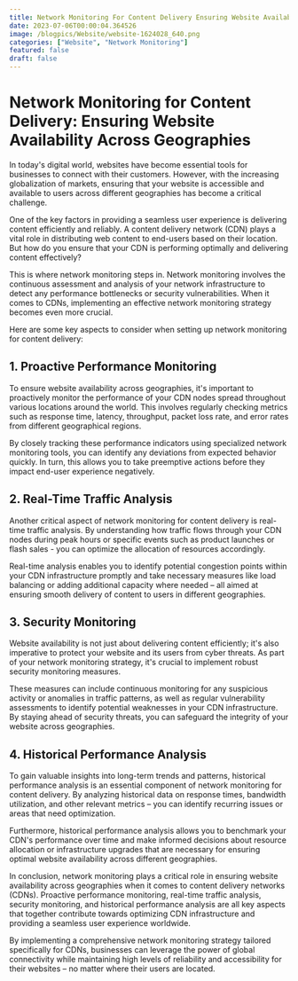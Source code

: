 ```yaml
---
title: Network Monitoring For Content Delivery Ensuring Website Availability Across Geographies
date: 2023-07-06T00:00:04.364526
image: /blogpics/Website/website-1624028_640.png
categories: ["Website", "Network Monitoring"]
featured: false
draft: false
---
```

# Network Monitoring for Content Delivery: Ensuring Website Availability Across Geographies

In today's digital world, websites have become essential tools for businesses to connect with their customers. However, with the increasing globalization of markets, ensuring that your website is accessible and available to users across different geographies has become a critical challenge.

One of the key factors in providing a seamless user experience is delivering content efficiently and reliably. A content delivery network (CDN) plays a vital role in distributing web content to end-users based on their location. But how do you ensure that your CDN is performing optimally and delivering content effectively?

This is where network monitoring steps in. Network monitoring involves the continuous assessment and analysis of your network infrastructure to detect any performance bottlenecks or security vulnerabilities. When it comes to CDNs, implementing an effective network monitoring strategy becomes even more crucial.

Here are some key aspects to consider when setting up network monitoring for content delivery:

## 1. Proactive Performance Monitoring

To ensure website availability across geographies, it's important to proactively monitor the performance of your CDN nodes spread throughout various locations around the world. This involves regularly checking metrics such as response time, latency, throughput, packet loss rate, and error rates from different geographical regions.

By closely tracking these performance indicators using specialized network monitoring tools, you can identify any deviations from expected behavior quickly. In turn, this allows you to take preemptive actions before they impact end-user experience negatively.

## 2. Real-Time Traffic Analysis

Another critical aspect of network monitoring for content delivery is real-time traffic analysis. By understanding how traffic flows through your CDN nodes during peak hours or specific events such as product launches or flash sales - you can optimize the allocation of resources accordingly.

Real-time analysis enables you to identify potential congestion points within your CDN infrastructure promptly and take necessary measures like load balancing or adding additional capacity where needed – all aimed at ensuring smooth delivery of content to users in different geographies.

## 3. Security Monitoring

Website availability is not just about delivering content efficiently; it's also imperative to protect your website and its users from cyber threats. As part of your network monitoring strategy, it's crucial to implement robust security monitoring measures.

These measures can include continuous monitoring for any suspicious activity or anomalies in traffic patterns, as well as regular vulnerability assessments to identify potential weaknesses in your CDN infrastructure. By staying ahead of security threats, you can safeguard the integrity of your website across geographies.

## 4. Historical Performance Analysis

To gain valuable insights into long-term trends and patterns, historical performance analysis is an essential component of network monitoring for content delivery. By analyzing historical data on response times, bandwidth utilization, and other relevant metrics – you can identify recurring issues or areas that need optimization.

Furthermore, historical performance analysis allows you to benchmark your CDN's performance over time and make informed decisions about resource allocation or infrastructure upgrades that are necessary for ensuring optimal website availability across different geographies.

In conclusion, network monitoring plays a critical role in ensuring website availability across geographies when it comes to content delivery networks (CDNs). Proactive performance monitoring, real-time traffic analysis, security monitoring, and historical performance analysis are all key aspects that together contribute towards optimizing CDN infrastructure and providing a seamless user experience worldwide.

By implementing a comprehensive network monitoring strategy tailored specifically for CDNs, businesses can leverage the power of global connectivity while maintaining high levels of reliability and accessibility for their websites – no matter where their users are located.
